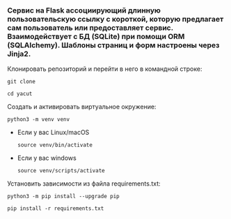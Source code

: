 ### Cервис на Flask ассоциирующий длинную пользовательскую ссылку с короткой, которую предлагает сам пользователь или предоставляет сервис.  Взаимодействует с БД (SQLite) при помощи ORM (SQLAlchemy). Шаблоны страниц и форм настроены через Jinja2.
  
  

Клонировать репозиторий и перейти в него в командной строке:

```
git clone 
```

```
cd yacut
```

Cоздать и активировать виртуальное окружение:

```
python3 -m venv venv
```

* Если у вас Linux/macOS

    ```
    source venv/bin/activate
    ```

* Если у вас windows

    ```
    source venv/scripts/activate
    ```

Установить зависимости из файла requirements.txt:

```
python3 -m pip install --upgrade pip
```

```
pip install -r requirements.txt
```
